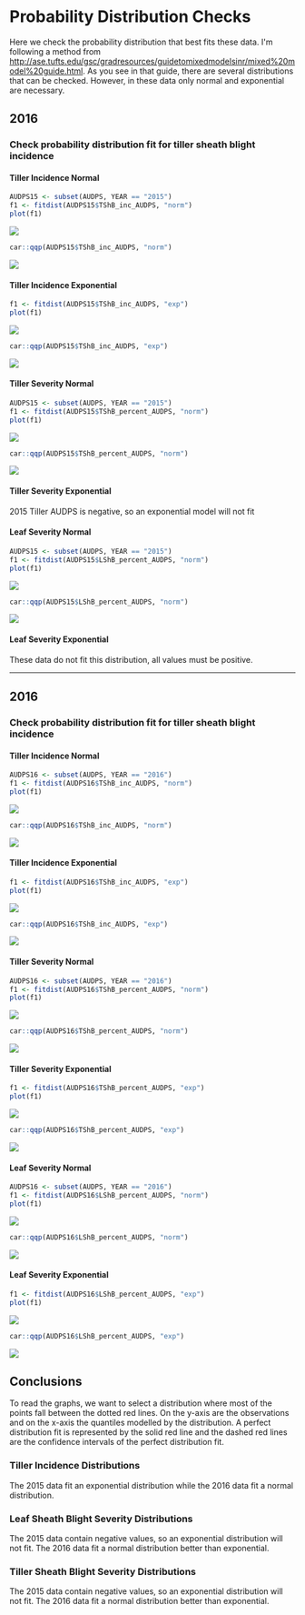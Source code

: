 Probability Distribution Checks
================

Here we check the probability distribution that best fits these data. I'm following a method from <http://ase.tufts.edu/gsc/gradresources/guidetomixedmodelsinr/mixed%20model%20guide.html>. As you see in that guide, there are several distributions that can be checked. However, in these data only normal and exponential are necessary.

2016
----

### Check probability distribution fit for tiller sheath blight incidence

#### Tiller Incidence Normal

``` r
AUDPS15 <- subset(AUDPS, YEAR == "2015")
f1 <- fitdist(AUDPS15$TShB_inc_AUDPS, "norm")
plot(f1)
```

![](Probability_distribution_checks_files/figure-markdown_github-ascii_identifiers/2015_TShB_inc_norm-1.png)

``` r
car::qqp(AUDPS15$TShB_inc_AUDPS, "norm")
```

![](Probability_distribution_checks_files/figure-markdown_github-ascii_identifiers/2015_TShB_inc_norm-2.png)

#### Tiller Incidence Exponential

``` r
f1 <- fitdist(AUDPS15$TShB_inc_AUDPS, "exp")
plot(f1)
```

![](Probability_distribution_checks_files/figure-markdown_github-ascii_identifiers/2015_TShB_inc_exp-1.png)

``` r
car::qqp(AUDPS15$TShB_inc_AUDPS, "exp")
```

![](Probability_distribution_checks_files/figure-markdown_github-ascii_identifiers/2015_TShB_inc_exp-2.png)

#### Tiller Severity Normal

``` r
AUDPS15 <- subset(AUDPS, YEAR == "2015")
f1 <- fitdist(AUDPS15$TShB_percent_AUDPS, "norm")
plot(f1)
```

![](Probability_distribution_checks_files/figure-markdown_github-ascii_identifiers/2015_TShB_percent_norm-1.png)

``` r
car::qqp(AUDPS15$TShB_percent_AUDPS, "norm")
```

![](Probability_distribution_checks_files/figure-markdown_github-ascii_identifiers/2015_TShB_percent_norm-2.png)

#### Tiller Severity Exponential

2015 Tiller AUDPS is negative, so an exponential model will not fit

#### Leaf Severity Normal

``` r
AUDPS15 <- subset(AUDPS, YEAR == "2015")
f1 <- fitdist(AUDPS15$LShB_percent_AUDPS, "norm")
plot(f1)
```

![](Probability_distribution_checks_files/figure-markdown_github-ascii_identifiers/2015_LShB_percent_norm-1.png)

``` r
car::qqp(AUDPS15$LShB_percent_AUDPS, "norm")
```

![](Probability_distribution_checks_files/figure-markdown_github-ascii_identifiers/2015_LShB_percent_norm-2.png)

#### Leaf Severity Exponential

These data do not fit this distribution, all values must be positive.

------------------------------------------------------------------------

2016
----

### Check probability distribution fit for tiller sheath blight incidence

#### Tiller Incidence Normal

``` r
AUDPS16 <- subset(AUDPS, YEAR == "2016")
f1 <- fitdist(AUDPS16$TShB_inc_AUDPS, "norm")
plot(f1)
```

![](Probability_distribution_checks_files/figure-markdown_github-ascii_identifiers/2016_TShB_inc_norm-1.png)

``` r
car::qqp(AUDPS16$TShB_inc_AUDPS, "norm")
```

![](Probability_distribution_checks_files/figure-markdown_github-ascii_identifiers/2016_TShB_inc_norm-2.png)

#### Tiller Incidence Exponential

``` r
f1 <- fitdist(AUDPS16$TShB_inc_AUDPS, "exp")
plot(f1)
```

![](Probability_distribution_checks_files/figure-markdown_github-ascii_identifiers/2016_TShB_inc_exp-1.png)

``` r
car::qqp(AUDPS16$TShB_inc_AUDPS, "exp")
```

![](Probability_distribution_checks_files/figure-markdown_github-ascii_identifiers/2016_TShB_inc_exp-2.png)

#### Tiller Severity Normal

``` r
AUDPS16 <- subset(AUDPS, YEAR == "2016")
f1 <- fitdist(AUDPS16$TShB_percent_AUDPS, "norm")
plot(f1)
```

![](Probability_distribution_checks_files/figure-markdown_github-ascii_identifiers/2016_TShB_percent_norm-1.png)

``` r
car::qqp(AUDPS16$TShB_percent_AUDPS, "norm")
```

![](Probability_distribution_checks_files/figure-markdown_github-ascii_identifiers/2016_TShB_percent_norm-2.png)

#### Tiller Severity Exponential

``` r
f1 <- fitdist(AUDPS16$TShB_percent_AUDPS, "exp")
plot(f1)
```

![](Probability_distribution_checks_files/figure-markdown_github-ascii_identifiers/2016_TShB_percent_exp-1.png)

``` r
car::qqp(AUDPS16$TShB_percent_AUDPS, "exp")
```

![](Probability_distribution_checks_files/figure-markdown_github-ascii_identifiers/2016_TShB_percent_exp-2.png)

#### Leaf Severity Normal

``` r
AUDPS16 <- subset(AUDPS, YEAR == "2016")
f1 <- fitdist(AUDPS16$LShB_percent_AUDPS, "norm")
plot(f1)
```

![](Probability_distribution_checks_files/figure-markdown_github-ascii_identifiers/2016_LShB_percent_norm-1.png)

``` r
car::qqp(AUDPS16$LShB_percent_AUDPS, "norm")
```

![](Probability_distribution_checks_files/figure-markdown_github-ascii_identifiers/2016_LShB_percent_norm-2.png)

#### Leaf Severity Exponential

``` r
f1 <- fitdist(AUDPS16$LShB_percent_AUDPS, "exp")
plot(f1)
```

![](Probability_distribution_checks_files/figure-markdown_github-ascii_identifiers/2016_LShB_percent_exp-1.png)

``` r
car::qqp(AUDPS16$LShB_percent_AUDPS, "exp")
```

![](Probability_distribution_checks_files/figure-markdown_github-ascii_identifiers/2016_LShB_percent_exp-2.png)

Conclusions
-----------

To read the graphs, we want to select a distribution where most of the points fall between the dotted red lines. On the y-axis are the observations and on the x-axis the quantiles modelled by the distribution. A perfect distribution fit is represented by the solid red line and the dashed red lines are the confidence intervals of the perfect distribution fit.

### Tiller Incidence Distributions

The 2015 data fit an exponential distribution while the 2016 data fit a normal distribution.

### Leaf Sheath Blight Severity Distributions

The 2015 data contain negative values, so an exponential distribution will not fit. The 2016 data fit a normal distribution better than exponential.

### Tiller Sheath Blight Severity Distributions

The 2015 data contain negative values, so an exponential distribution will not fit. The 2016 data fit a normal distribution better than exponential.
